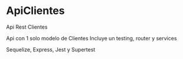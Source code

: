 # ApiClientes
Api Rest Clientes

Api con 1 solo modelo de Clientes
Incluye un testing, router y services

Sequelize, Express, Jest y Supertest
